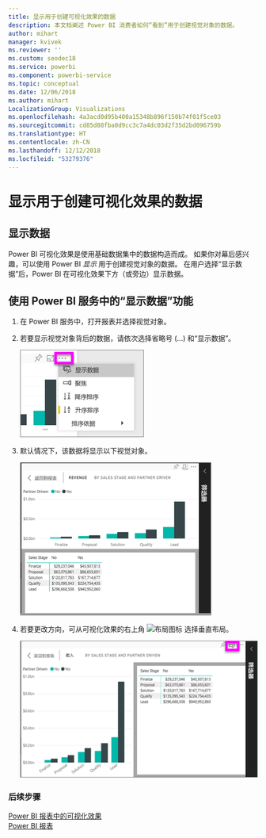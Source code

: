 ```yaml
---
title: 显示用于创建可视化效果的数据
description: 本文档阐述 Power BI 消费者如何“看到”用于创建视觉对象的数据。
author: mihart
manager: kvivek
ms.reviewer: ''
ms.custom: seodec18
ms.service: powerbi
ms.component: powerbi-service
ms.topic: conceptual
ms.date: 12/06/2018
ms.author: mihart
LocalizationGroup: Visualizations
ms.openlocfilehash: 4a3acd0d95b400a15348b896f150b74f01f5ce03
ms.sourcegitcommit: cd85d88fba0d9cc3c7a4dc03d2f35d2bd096759b
ms.translationtype: HT
ms.contentlocale: zh-CN
ms.lasthandoff: 12/12/2018
ms.locfileid: "53279376"
---
```

# <a name="show-the-data-that-was-used-to-create-the-visualization"></a>显示用于创建可视化效果的数据
## <a name="show-data"></a>显示数据
Power BI 可视化效果是使用基础数据集中的数据构造而成。 如果你对幕后感兴趣，可以使用 Power BI *显示* 用于创建视觉对象的数据。 在用户选择“显示数据”后，Power BI 在可视化效果下方（或旁边）显示数据。


## <a name="using-show-data-in-power-bi-service"></a>使用 Power BI 服务中的“显示数据”功能
1. 在 Power BI 服务中，打开报表并选择视觉对象。  
2. 若要显示视觉对象背后的数据，请依次选择省略号 (...) 和“显示数据”。
   
   ![选择“显示数据”](./media/end-user-show-data/power-bi-show-data2.png)
3. 默认情况下，该数据将显示以下视觉对象。
   
   ![垂直显示视觉对象和数据](./media/end-user-show-data/power-bi-explore-show-data-new.png)

4. 若要更改方向，可从可视化效果的右上角 ![布局图标](media/end-user-show-data/power-bi-vertical-icon-new.png) 选择垂直布局。
   
   ![水平显示视觉对象和数据](./media/end-user-show-data/power-bi-explore-show-data2-new.png)

### <a name="next-steps"></a>后续步骤
[Power BI 报表中的可视化效果](../visuals/power-bi-report-visualizations.md)    
[Power BI 报表](end-user-reports.md)    
